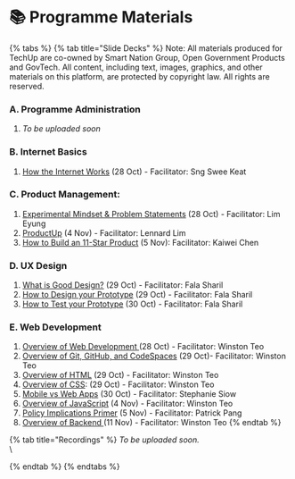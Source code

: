# 📚 Programme Materials



{% tabs %}
{% tab title="Slide Decks" %}
Note: All materials produced for TechUp are co-owned by Smart Nation Group, Open Government Products and GovTech. All content, including text, images, graphics, and other materials on this platform, are protected by copyright law. All rights are reserved.



### A. Programme Administration <a href="#programme-introduction" id="programme-introduction"></a>

1. _To be uploaded soon_

### B. Internet Basics <a href="#overviews" id="overviews"></a>

1. [How the Internet Works](https://docs.google.com/presentation/d/1GVQvkruZ6vdmnqp4WjCyeviegS2t8fa59IGAQm\_Rnoc/edit?usp=drive\_link) (28 Oct) - Facilitator: Sng Swee Keat

### C. Product Management:  <a href="#overviews" id="overviews"></a>

1. [Experimental Mindset & Problem Statements](https://docs.google.com/presentation/d/1\_xbFLXEeEeIJcVuEHWM\_J3F-HdwjYEaz66AmVd-Ento/edit?usp=sharing) (28 Oct) - Facilitator: Lim Eyung
2. [ProductUp](https://docs.google.com/presentation/d/1tyTCcE5Mm98d-Iy3fzZGtSB\_tcw-zg-FJC\_7KHmcCaQ/edit#slide=id.g30c6d32c193\_2\_55) (4 Nov) - Facilitator: Lennard Lim
3. [How to Build an 11-Star Product](https://docs.google.com/presentation/d/1z\_mducct66nM\_ln46PTmyX5GBtCP83UrZmaKjbN4CmM/edit) (5 Nov): Facilitator: Kaiwei Chen

### D. UX Design

1. [What is Good Design?](https://docs.google.com/presentation/d/1c-9LGh2mKncr4dEHeZ-tlCdMFTvg\_EQdNtwo6-vf6po/edit?usp=drive\_link) (29 Oct) - Facilitator: Fala Sharil
2. [How to Design your Prototype](https://docs.google.com/presentation/d/1NOUAnAnJkpwxfBDyPy\_KFaqF4qZ9OaPl06xFAv698jk/edit?usp=drive\_link) (29 Oct) - Facilitator: Fala Sharil
3. [How to Test your Prototype](https://docs.google.com/presentation/d/13R6feMBFI8HpzhbMEHqYY7Q3d6E80Dune4HUYp16bP8/edit?usp=drive\_link) (30 Oct) - Facilitator: Fala Sharil

### E. Web Development&#x20;

1. [Overview of Web Development ](https://docs.google.com/presentation/d/1yLwDaWEF4PfEDlO4AtpjDf8eRjNasNyOwZ7dJfT5RUo/edit?usp=drive\_link)(28 Oct) - Facilitator: Winston Teo
2. [Overview of Git, GitHub, and CodeSpaces](https://docs.google.com/presentation/d/1Sz8RQ7JbaY-kisoCZq-NlyEuiftWUCve3P3pbKDNpvM/edit#slide=id.g30c26565a9b\_2\_55) (29 Oct)- Facilitator: Winston Teo
3. [Overview of HTML](https://docs.google.com/presentation/d/1dCoYu3hbezjPL7Sv-eb4sg6YMp8uRyzfno0\_1mKgA7U/edit#slide=id.g30c1a54c2fc\_2\_55) (29 Oct) - Facilitator: Winston Teo
4. [Overview of CSS](https://docs.google.com/presentation/d/15hGVuy630iMFga7RZD77Bft9JhJNuKbETMtiMCJxWwI/edit#slide=id.g270c626dd25\_0\_152https://docs.google.com/presentation/d/15hGVuy630iMFga7RZD77Bft9JhJNuKbETMtiMCJxWwI/edit#slide=id.g270c626dd25\_0\_152): (29 Oct) - Facilitator: Winston Teo
5. [Mobile vs Web Apps](https://docs.google.com/presentation/d/1NuGL7rPHdbBAH0Mo6LS8wzhy4CPAW120lbPyAxnn7Cw/edit#slide=id.g26c09f01acf\_0\_129) (30 Oct) - Facilitator: Stephanie Siow
6. [Overview of JavaScript](https://docs.google.com/presentation/d/1CXiN0koSylM\_22-HZmxboNmfmtafJOjQjbqyUOIJQqM/edit#slide=id.g2fc71325947\_2\_55) (4 Nov) - Facilitator: Winston Teo
7. [Policy Implications Primer](https://docs.google.com/presentation/d/1gWZyT5kdLiw6rtErTn\_eNjisaNW\_I-7yWmbzslTMfJg/edit?usp=drive\_link) (5 Nov) - Facilitator: Patrick Pang
8. [Overview of Backend ](https://docs.google.com/presentation/d/1iYPUtL8Bls5PZRTdWSppd3e2u-q-0a40ocKpY40-qdY/edit#slide=id.g26d0acd0e81\_0\_76)(11 Nov) - Facilitator: Winston Teo
{% endtab %}

{% tab title="Recordings" %}
_To be uploaded soon._ [\
](https://info.techup.live/programme-essentials/detailed-programme-schedule)\

{% endtab %}
{% endtabs %}







